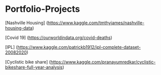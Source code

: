 # Portfolio-Projects

[Nashville Housing] (https://www.kaggle.com/tmthyjames/nashville-housing-data)

[Covid 19] (https://ourworldindata.org/covid-deaths)

[IPL] (https://www.kaggle.com/patrickb1912/ipl-complete-dataset-20082020)

[Cyclistic bike share] (https://www.kaggle.com/pranayumredkar/cyclistic-bikeshare-full-year-analysis)

